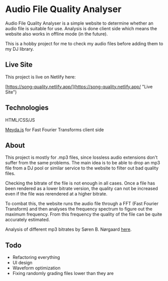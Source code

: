 # Audio File Quality Analyser

Audio File Quality Analyser is a simple website to determine whether an audio file is suitable for use. Analysis is done client side which means the website also works in offline mode (in the future).

This is a hobby project for me to check my audio files before adding them to my DJ library.


## Live Site

This project is live on Netlify here:

[https://song-quality.netlify.app/](https://song-quality.netlify.app/ "Live Site")


## Technologies

HTML/CSS/JS

[Meyda.js](https://meyda.js.org/) for Fast Fourier Transforms client side
## About

This project is mostly for .mp3 files, since lossless audio extensions don't suffer from the same problems. The main idea is to be able to drop an mp3 file from a DJ pool or similar service to the website to filter out bad quality files.

Checking the bitrate of the file is not enough in all cases. Once a file has been rendered as a lower bitrate version, the quality can not be increased even if the file was rerendered at a higher bitrate.

To combat this, the website runs the audio file through a FFT (Fast Fourier Transform) and then analyses the frequency spectrum to figure out the maximum frequency. From this frequency the quality of the file can be quite accurately estimated.

Analysis of different mp3 bitrates by Søren B. Nørgaard [here](http://soerenbnoergaard.dk/project_mp3_comparison.html).

## Todo

- Refactoring everything
- UI design
- Waveform optimization
- Fixing randomly grading files lower than they are


